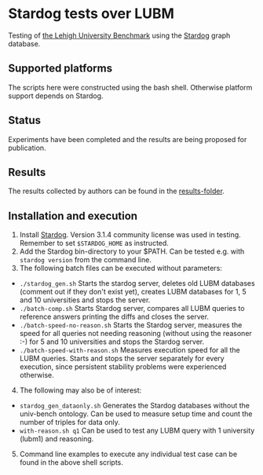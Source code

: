 # Stardog tests over LUBM

Testing of
[the Lehigh University Benchmark](http://swat.cse.lehigh.edu/projects/lubm/)
using the [Stardog](http://stardog.com/) graph database.

## Supported platforms

The scripts here were constructed using the bash shell. Otherwise platform
support depends on Stardog.

## Status

Experiments have been completed and the results are being proposed for
publication.

## Results

The results collected by authors can be found in the [results-folder](https://github.com/aaltodsg/instans-reasoning/tree/master/tests/lubm/results).

## Installation and execution

1. Install [Stardog](http://stardog.com/). Version 3.1.4 community
   license was used in testing. Remember to set `$STARDOG_HOME` as instructed.
2. Add the Stardog bin-directory to your $PATH. Can be tested
   e.g. with `stardog version` from the command line.
3. The following batch files can be executed without parameters:
  * `./stardog_gen.sh` Starts the stardog server, deletes old LUBM
    databases (comment out if they don't exist yet), creates LUBM
    databases for 1, 5 and 10 universities and stops the server.
  * `./batch-comp.sh` Starts Stardog server, compares all LUBM queries
  to reference answers printing the diffs and closes the server.
  * `./batch-speed-no-reason.sh` Starts the Stardog server, measures the speed for all queries
    not needing reasoning (without using the reasoner :-) for 5 and 10
    universities and stops the Stardog server. 
  * `./batch-speed-with-reason.sh` Measures execution speed for all
    the LUBM queries. Starts and stops the server separately for every
    execution, since persistent stability problems were experienced
    otherwise.
4. The following may also be of interest:
  * `stardog_gen_dataonly.sh` Generates the Stardog databases without
    the univ-bench ontology. Can be used to measure setup time and
    count the number of triples for data only.
  * `with-reason.sh q1` Can be used to test any LUBM query with 1
    university (lubm1) and reasoning.
5. Command line examples to execute any individual test case can be found in the above shell scripts.
